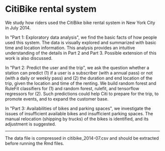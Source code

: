 # CitiBike rental system

We study how riders used the CitiBike bike rental system in New York City in July 2014.

In "Part 1: Exploratory data analysis", we find the basic facts of how people used this system. The data is visually explored and summarized with basic time and location information. This analysis provides an intuitive understanding of the details in Part 2 and Part 3. Possible extension of this work is also discussed.

In "Part 2: Predict the user and the trip", we ask the question whether a station can predict (1) if a user is a subscriber (with a annual pass) or not (with a daily or weekly pass) and (2) the duration and end location of the trip, given the location and time of the renting. We build random forest and RuleFit classifiers for (1) and random forest, rulefit, and tensorflow regressors for (2). Such predictions could help Citi to prepare for the trip, to promote events, and to expand the customer base.

In "Part 3: Availabilities of bikes and parking spaces", we investigate the issues of insufficient available bikes and insufficient parking spaces. The manual relocation (shipping by trucks) of the bikes is identified, and its adjustment is suggested.

-----

The data file is compressed in citibike_2014-07.csv and should be extracted before running the Rmd files.
